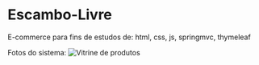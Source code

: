 # Escambo-Livre
E-commerce para fins de estudos de: html, css, js, springmvc, thymeleaf

Fotos do sistema:
![Vitrine de produtos](https://imgur.com/PROtHfR)

